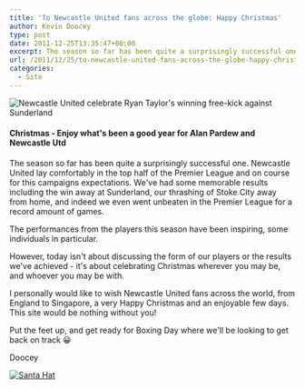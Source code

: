 ```yaml
---
title: 'To Newcastle United fans across the globe: Happy Christmas'
author: Kevin Doocey
type: post
date: 2011-12-25T13:35:47+00:00
excerpt: The season so far has been quite a surprisingly successful one. Newcastle United lay comfortably in the top half of the Premier League and on course for this campaigns..
url: /2011/12/25/to-newcastle-united-fans-across-the-globe-happy-christmas/
categories:
  - Site
---
```


![Newcastle United celebrate Ryan Taylor's winning free-kick against Sunderland](https://www.tynetime.com/wp-content/uploads/2011/12/Happy-Christmas-Newcastle-United.jpg "Happy-Christmas-Newcastle-United")

#### Christmas - Enjoy what's been a good year for Alan Pardew and Newcastle Utd

The season so far has been quite a surprisingly successful one. Newcastle United lay comfortably in the top half of the Premier League and on course for this campaigns expectations. We've had some memorable results including the win away at Sunderland, our thrashing of Stoke City away from home, and indeed we even went unbeaten in the Premier League for a record amount of games.

The performances from the players this season have been inspiring, some individuals in particular.

However, today isn't about discussing the form of our players or the results we've achieved - it's about celebrating Christmas wherever you may be, and whoever you may be with.

I personally would like to wish Newcastle United fans across the world, from England to Singapore, a very Happy Christmas and an enjoyable few days. This site would be nothing without you!

Put the feet up, and get ready for Boxing Day where we'll be looking to get back on track 😀

Doocey 

[![Santa Hat](https://www.tynetime.com/wp-content/uploads/2011/12/santa_hat-150x150.png "santa_hat")](https://www.tynetime.com/wp-content/uploads/2011/12/santa_hat.png)
